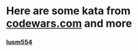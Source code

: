 <h1> Here are some kata from <a href="https://codewars.com">codewars.com</a> and more </h1>
<h3> <a href="https://www.codewars.com/users/lusm554">lusm554</a></h3>
